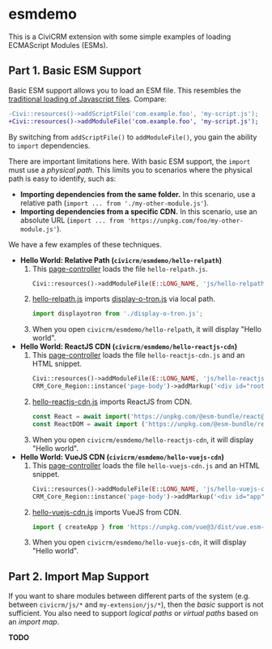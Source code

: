 # esmdemo

This is a CiviCRM extension with some simple examples of loading ECMAScript Modules (ESMs).

## Part 1. Basic ESM Support

Basic ESM support allows you to load an ESM file. This resembles the [traditional loading of Javascript files](https://docs.civicrm.org/dev/en/latest/framework/resources/). Compare:

```diff
-Civi::resources()->addScriptFile('com.example.foo', 'my-script.js');
+Civi::resources()->addModuleFile('com.example.foo', 'my-script.js');
```

By switching from `addScriptFile()` to `addModuleFile()`, you gain the ability to `import` dependencies.

There are important limitations here. With basic ESM support, the `import` must use a *physical path*.
This limits you to scenarios where the physical path is easy to identify, such as:

* __Importing dependencies from the same folder.__ In this scenario, use a relative path (`import ... from './my-other-module.js'`).
* __Importing dependencies from a specific CDN.__ In this scenario, use an absolute URL (`import ... from 'https://unpkg.com/foo/my-other-module.js'`).

We have a few examples of these techniques.

* __Hello World: Relative Path (`civicrm/esmdemo/hello-relpath`)__
    1. This [page-controller](CRM/Esmdemo/Page/RelPath.php) loads the file `hello-relpath.js`.
        ```php
        Civi::resources()->addModuleFile(E::LONG_NAME, 'js/hello-relpath.js');
        ```
    2. [hello-relpath.js](js/hello-relpath.js) imports [display-o-tron.js](js/display-o-tron.js) via local path.
        ```js
        import displayotron from './display-o-tron.js';
        ```
    3. When you open `civicrm/esmdemo/hello-relpath`, it will display "Hello world".
* __Hello World: ReactJS CDN (`civicrm/esmdemo/hello-reactjs-cdn`)__
    1. This [page-controller](CRM/Esmdemo/Page/ReactJSCDN.php) loads the file `hello-reactjs-cdn.js` and an HTML snippet.
        ```php
        Civi::resources()->addModuleFile(E::LONG_NAME, 'js/hello-reactjs-cdn.js');
        CRM_Core_Region::instance('page-body')->addMarkup('<div id="root"></div>');
        ```
    2. [hello-reactjs-cdn.js](js/hello-reactjs-cdn.js) imports ReactJS from CDN.
        ```js
        const React = await import('https://unpkg.com/@esm-bundle/react@17.0.2-fix.1/esm/react.production.min.js');
        const ReactDOM = await import ('https://unpkg.com/@esm-bundle/react-dom@17.0.2-fix.0/esm/react-dom.resolved.production.min.js');
        ```
    3. When you open `civicrm/esmdemo/hello-reactjs-cdn`, it will display "Hello world".
* __Hello World: VueJS CDN (`civicrm/esmdemo/hello-vuejs-cdn`)__
    1. This [page-controller](CRM/Esmdemo/Page/VueJSCDN.php) loads the file `hello-vuejs-cdn.js` and an HTML snippet.
        ```php
        Civi::resources()->addModuleFile(E::LONG_NAME, 'js/hello-vuejs-cdn.js');
        CRM_Core_Region::instance('page-body')->addMarkup('<div id="app"><h2>{{ message }}</h2></div>');
        ```
    2. [hello-vuejs-cdn.js](js/hello-vuejs-cdn.js) imports VueJS from CDN.
        ```js
        import { createApp } from 'https://unpkg.com/vue@3/dist/vue.esm-browser.js'
        ```
    3. When you open `civicrm/esmdemo/hello-vuejs-cdn`, it will display "Hello world".


## Part 2. Import Map Support

If you want to share modules between different parts of the system (e.g. between `civicrm/js/*` and `my-extension/js/*`), then
the _basic_ support is not sufficient. You also need to support *logical paths* or *virtual paths* based on an *import map*.

__TODO__
